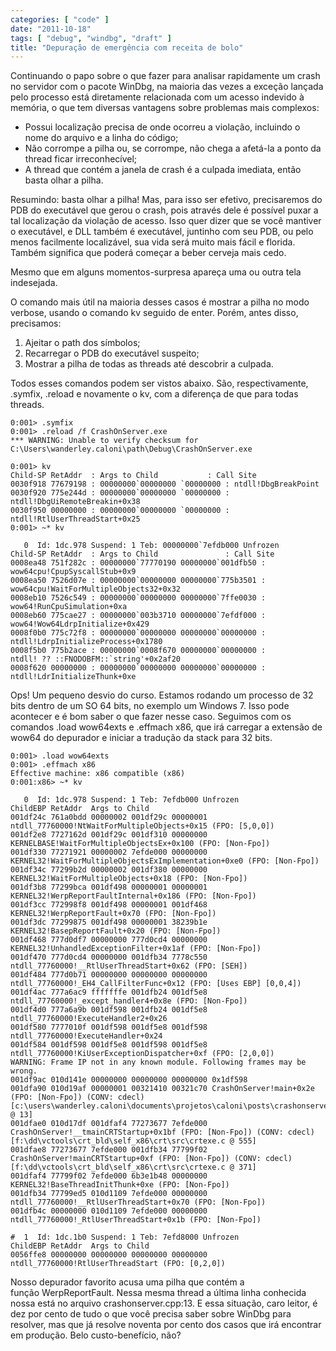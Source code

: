 ```yaml
---
categories: [ "code" ]
date: "2011-10-18"
tags: [ "debug", "windbg", "draft" ]
title: "Depuração de emergência com receita de bolo"
---
```

Continuando o papo sobre o que fazer para analisar rapidamente um crash no
servidor com o pacote WinDbg, na maioria das vezes a exceção lançada
pelo processo está diretamente relacionada com um acesso indevido à
memória, o que tem diversas vantagens sobre problemas mais complexos:

  - Possui localização precisa de onde ocorreu a violação, incluindo
  o nome do arquivo e a linha do código;
  - Não corrompe a pilha ou, se corrompe, não chega a afetá-la a
  ponto da thread ficar irreconhecível;
  - A thread que contém a janela de crash é a culpada imediata, então
  basta olhar a pilha.

Resumindo: basta olhar a pilha! Mas, para isso ser efetivo, precisaremos
do PDB do executável que gerou o crash, pois através dele é possível
puxar a tal localização da violação de acesso. Isso quer dizer que
se você mantiver o executável, e DLL também é executável, juntinho
com seu PDB, ou pelo menos facilmente localizável, sua vida será muito
mais fácil e florida. Também significa que poderá começar a beber
cerveja mais cedo.

Mesmo que em alguns momentos-surpresa apareça uma ou outra tela
indesejada.

O comando mais útil na maioria desses casos é mostrar a pilha no modo
verbose, usando o comando kv seguido de enter. Porém, antes disso,
precisamos:
	
  1. Ajeitar o path dos símbolos;
  2. Recarregar o PDB do executável suspeito;
  3. Mostrar a pilha de todas as threads até descobrir a culpada.

Todos esses comandos podem ser vistos abaixo. São, respectivamente,
.symfix, .reload e novamente o kv, com a diferença de que para todas
threads.
    
    0:001> .symfix
    0:001> .reload /f CrashOnServer.exe
    *** WARNING: Unable to verify checksum for
    C:\Users\wanderley.caloni\path\Debug\CrashOnServer.exe
    
    0:001> kv
    Child-SP RetAddr  : Args to Child		    : Call Site
    0030f918 77679198 : 00000000`00000000 `00000000 : ntdll!DbgBreakPoint
    0030f920 775e244d : 00000000`00000000 `00000000 :
    ntdll!DbgUiRemoteBreakin+0x38
    0030f950 00000000 : 00000000`00000000 `00000000 :
    ntdll!RtlUserThreadStart+0x25
    0:001> ~* kv
    
       0  Id: 1dc.978 Suspend: 1 Teb: 00000000`7efdb000 Unfrozen
    Child-SP RetAddr  : Args to Child			    : Call Site
    0008ea48 751f282c : 00000000`77770190 00000000`001dfb50 :
    wow64cpu!CpupSyscallStub+0x9
    0008ea50 7526d07e : 00000000`00000000 00000000`775b3501 :
    wow64cpu!WaitForMultipleObjects32+0x32
    0008eb10 7526c549 : 00000000`00000000 00000000`7ffe0030 :
    wow64!RunCpuSimulation+0xa
    0008eb60 775cae27 : 00000000`003b3710 00000000`7efdf000 :
    wow64!Wow64LdrpInitialize+0x429
    0008f0b0 775c72f8 : 00000000`00000000 00000000`00000000 :
    ntdll!LdrpInitializeProcess+0x1780
    0008f5b0 775b2ace : 00000000`0008f670 00000000`00000000 :
    ntdll! ?? ::FNODOBFM::`string'+0x2af20
    0008f620 00000000 : 00000000`00000000 00000000`00000000 :
    ntdll!LdrInitializeThunk+0xe

Ops! Um pequeno desvio do curso. Estamos rodando um processo de 32 bits
dentro de um SO 64 bits, no exemplo um Windows 7. Isso pode acontecer
e é bom saber o que fazer nesse caso. Seguimos com os comandos .load
wow64exts e .effmach x86, que irá carregar a extensão de wow64 do
depurador e iniciar a tradução da stack para 32 bits.

    0:001> .load wow64exts
    0:001> .effmach x86
    Effective machine: x86 compatible (x86)
    0:001:x86> ~* kv
    
       0  Id: 1dc.978 Suspend: 1 Teb: 7efdb000 Unfrozen
    ChildEBP RetAddr  Args to Child
    001df24c 761a0bdd 00000002 001df29c 00000001
    ntdll_77760000!NtWaitForMultipleObjects+0x15 (FPO: [5,0,0])
    001df2e8 7727162d 001df29c 001df310 00000000
    KERNELBASE!WaitForMultipleObjectsEx+0x100 (FPO: [Non-Fpo])
    001df330 77271921 00000002 7efde000 00000000
    KERNEL32!WaitForMultipleObjectsExImplementation+0xe0 (FPO: [Non-Fpo])
    001df34c 77299b2d 00000002 001df380 00000000
    KERNEL32!WaitForMultipleObjects+0x18 (FPO: [Non-Fpo])
    001df3b8 77299bca 001df498 00000001 00000001
    KERNEL32!WerpReportFaultInternal+0x186 (FPO: [Non-Fpo])
    001df3cc 772998f8 001df498 00000001 001df468
    KERNEL32!WerpReportFault+0x70 (FPO: [Non-Fpo])
    001df3dc 77299875 001df498 00000001 38239b1e
    KERNEL32!BasepReportFault+0x20 (FPO: [Non-Fpo])
    001df468 777d0df7 00000000 777d0cd4 00000000
    KERNEL32!UnhandledExceptionFilter+0x1af (FPO: [Non-Fpo])
    001df470 777d0cd4 00000000 001dfb34 7778c550
    ntdll_77760000!__RtlUserThreadStart+0x62 (FPO: [SEH])
    001df484 777d0b71 00000000 00000000 00000000
    ntdll_77760000!_EH4_CallFilterFunc+0x12 (FPO: [Uses EBP] [0,0,4])
    001df4ac 777a6ac9 fffffffe 001dfb24 001df5e8
    ntdll_77760000!_except_handler4+0x8e (FPO: [Non-Fpo])
    001df4d0 777a6a9b 001df598 001dfb24 001df5e8
    ntdll_77760000!ExecuteHandler2+0x26
    001df580 7777010f 001df598 001df5e8 001df598
    ntdll_77760000!ExecuteHandler+0x24
    001df584 001df598 001df5e8 001df598 001df5e8
    ntdll_77760000!KiUserExceptionDispatcher+0xf (FPO: [2,0,0])
    WARNING: Frame IP not in any known module. Following frames may be
    wrong.
    001df9ac 010d141e 00000000 00000000 00000000 0x1df598
    001dfa90 010d19af 00000001 00321410 00321c70 CrashOnServer!main+0x2e
    (FPO: [Non-Fpo]) (CONV: cdecl)
	[c:\users\wanderley.caloni\documents\projetos\caloni\posts\crashonserver\crashonserver.cpp
	@ 13]
    001dfae0 010d17df 001dfaf4 77273677 7efde000
    CrashOnServer!__tmainCRTStartup+0x1bf (FPO: [Non-Fpo]) (CONV: cdecl)
	[f:\dd\vctools\crt_bld\self_x86\crt\src\crtexe.c @ 555]
    001dfae8 77273677 7efde000 001dfb34 77799f02
    CrashOnServer!mainCRTStartup+0xf (FPO: [Non-Fpo]) (CONV: cdecl)
	[f:\dd\vctools\crt_bld\self_x86\crt\src\crtexe.c @ 371]
    001dfaf4 77799f02 7efde000 6b3e1b48 00000000
    KERNEL32!BaseThreadInitThunk+0xe (FPO: [Non-Fpo])
    001dfb34 77799ed5 010d1109 7efde000 00000000
    ntdll_77760000!__RtlUserThreadStart+0x70 (FPO: [Non-Fpo])
    001dfb4c 00000000 010d1109 7efde000 00000000
    ntdll_77760000!_RtlUserThreadStart+0x1b (FPO: [Non-Fpo])
    
    #  1  Id: 1dc.1b0 Suspend: 1 Teb: 7efd8000 Unfrozen
    ChildEBP RetAddr  Args to Child
    0056ffe8 00000000 00000000 00000000 00000000
    ntdll_77760000!RtlUserThreadStart (FPO: [0,2,0])

Nosso depurador favorito acusa uma pilha que contém a
função WerpReportFault. Nessa mesma thread a última linha conhecida
nossa está no arquivo crashonserver.cpp:13. E essa situação, caro
leitor, é dez por cento de tudo o que você precisa saber sobre WinDbg
para resolver, mas que já resolve noventa por cento dos casos que irá
encontrar em produção. Belo custo-benefício, não?
